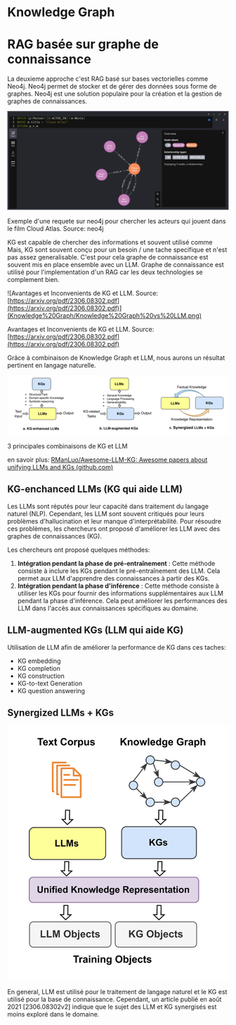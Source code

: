 # Knowledge Graph

# RAG basée sur graphe de connaissance

La deuxieme approche c'est RAG basé sur bases vectorielles comme Neo4j. Neo4j permet de stocker et de gérer des données sous forme de graphes. Neo4j est une solution populaire pour la création et la gestion de graphes de connaissances.

![Exemple d'une requete sur neo4j pour chercher les acteurs qui jouent dans le film Cloud Atlas. Source: neo4j](Knowledge%20Graph/Movies%20Knowledge%20Graph.png)

Exemple d'une requete sur neo4j pour chercher les acteurs qui jouent dans le film Cloud Atlas. Source: neo4j

KG est capable de chercher des informations et souvent utilisé comme Mais, KG sont souvent conçu pour un besoin / une tache specifique et n'est pas assez generalisable. C'est pour cela graphe de connaissance est souvent mis en place ensemble avec un LLM. Graphe de connaissance est utilisé pour l'implementation d'un RAG car les deux technologies se complement bien.

![Avantages et Inconvenients de KG et LLM. Source: [https://arxiv.org/pdf/2306.08302.pdf](https://arxiv.org/pdf/2306.08302.pdf)](Knowledge%20Graph/Knowledge%20Graph%20vs%20LLM.png)

Avantages et Inconvenients de KG et LLM. Source: [https://arxiv.org/pdf/2306.08302.pdf](https://arxiv.org/pdf/2306.08302.pdf)

Grâce à combinaison de Knowledge Graph et LLM, nous aurons un résultat pertinent en langage naturelle.

![3 principales combinaisons de KG et LLM](Knowledge%20Graph/Knowledge%20Graph%20Types.png)

3 principales combinaisons de KG et LLM

en savoir plus: [RManLuo/Awesome-LLM-KG: Awesome papers about unifying LLMs and KGs (github.com)](https://github.com/RManLuo/Awesome-LLM-KG#llm-augmented-kgs)

## KG-enchanced LLMs (KG qui aide LLM)

Les LLMs sont réputés pour leur capacité dans traitement du langage naturel (NLP). Cependant, les LLM sont souvent critiqués pour leurs problèmes d'hallucination et leur manque d'interprétabilité. Pour résoudre ces problèmes, les chercheurs ont proposé d'améliorer les LLM avec des graphes de connaissances (KG).

Les chercheurs ont proposé quelques méthodes:

1. **Intégration pendant la phase de pré-entraînement** : Cette méthode consiste à inclure les KGs pendant le pré-entraînement des LLM. Cela permet aux LLM d'apprendre des connaissances à partir des KGs.
2. **Intégration pendant la phase d'inférence** : Cette méthode consiste à utiliser les KGs pour fournir des informations supplémentaires aux LLM pendant la phase d'inférence. Cela peut améliorer les performances des LLM dans l'accès aux connaissances spécifiques au domaine.

## LLM-augmented KGs (LLM qui aide KG)

Utilisation de LLM afin de améliorer la performance de KG dans ces taches:

- KG embedding
- KG completion
- KG construction
- KG-to-text Generation
- KG question answering

## Synergized LLMs + KGs

![Une representation de framework LLM + KG](Knowledge%20Graph/KG%20and%20LLM%20Objects.jpg)



En general, LLM est utilisé pour le traitement de langage naturel et le KG est utilisé pour la base de connaissance. Cependant, un article publié en août 2021 [2306.08302v2] indique que le sujet des LLM et KG synergisés est moins exploré dans le domaine.